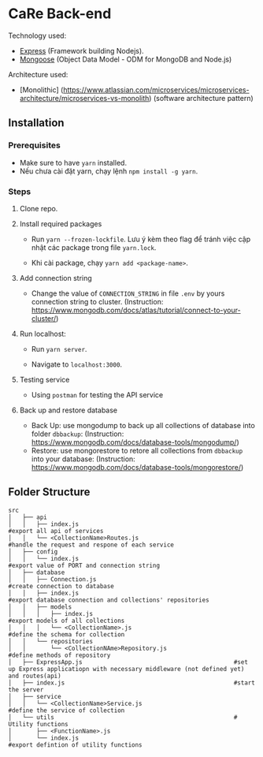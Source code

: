 # CaRe Back-end

Technology used:
- [Express](https://expressjs.com/) (Framework building Nodejs).
- [Mongoose](https://mongoosejs.com/) (Object Data Model - ODM for MongoDB and Node.js)

Architecture used:
- [Monolithic] (https://www.atlassian.com/microservices/microservices-architecture/microservices-vs-monolith) (software architecture pattern)

## Installation

### Prerequisites

- Make sure to have `yarn` installed.
- Nếu chưa cài đặt yarn, chạy lệnh `npm install -g yarn`.

### Steps

1. Clone repo.

2. Install required packages

   - Run `yarn --frozen-lockfile`. Lưu ý kèm theo flag để tránh việc cập nhật các package trong file `yarn.lock`.

   - Khi cài package, chạy `yarn add <package-name>`.

3. Add connection string
   - Change the value of `CONNECTION_STRING` in file `.env` by yours connection string to cluster. (Instruction: https://www.mongodb.com/docs/atlas/tutorial/connect-to-your-cluster/)

4. Run localhost:

   - Run `yarn server`.

   - Navigate to `localhost:3000`.

5. Testing service
    - Using `postman` for testing the API service

6. Back up and restore database
    - Back Up: use mongodump to back up all collections of database into folder `dbbackup`: (Instruction: https://www.mongodb.com/docs/database-tools/mongodump/)
    - Restore: use mongorestore to retore all collections from `dbbackup` into your database: (Instruction: https://www.mongodb.com/docs/database-tools/mongorestore/)

## Folder Structure

```shell
src
│   ├── api
│   │   ├── index.js                                            #export all api of services
│   │   └── <CollectionName>Routes.js                           #handle the request and respone of each service
│   ├── config
│   │   └── index.js                                            #export value of PORT and connection string
│   ├── database
│   │   ├── Connection.js                                       #create connection to database
│   │   ├── index.js                                            #export database connection and collections' repositories
│   │   ├── models
│   │   │   ├── index.js                                        #export models of all collections
│   │   │   └── <CollectionName>.js                             #define the schema for collection 
│   │   └── repositories
│   │       └── <CollectionNAme>Repository.js                   #define methods of repository
│   ├── ExpressApp.js                                           #set up Express applicatiopn with necessary middleware (not defined yet) and routes(api)
│   ├── index.js                                                #start the server
│   ├── service
│   │   └── <CollectionName>Service.js                          #define the service of collection
│   └── utils                                                   # Utility functions
│       ├── <FunctionName>.js           
│       └── index.js                                            #export defintion of utility functions

```